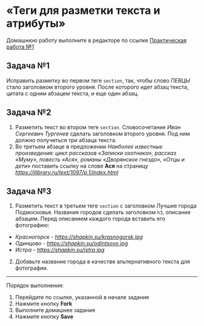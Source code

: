 # «Теги для разметки текста и атрибуты»

Домашнюю работу выполните в редакторе по ссылке [Практическая работа №1](https://codepen.io/shapkinps/pen/RwaVmye)

## Задача №1 

Исправить разметку во первом теге `section`, так, чтобы слово *ПЕВЦЫ* стало заголовком второго уровня. После которого идет абзац текста, цитата с одним абзацем текста, и еще один абзац.

## Задача №2

1. Разметить текст во втором теге `section`. Словосочетание *Иван Сергеевич Тургенев* сделать заголовком второго уровня. Под ним должно получиться три абзаца текста.
2. Во третьем абзаце в предложении *Наиболее известные произведения: цикл рассказов «Записки охотника», рассказ «Муму», повесть «Ася», романы «Дворянское гнездо», «Отцы и дети»* поставить ссылку на слове **Ася** на страницу *https://ilibrary.ru/text/1097/p.1/index.html*

## Задача №3
1. Разметить текст в третьем теге `section` с заголовком Лучшие города Подмосковья. Названия городов сделать заголовком `h3`, описание абзацем. Перед описанием каждого города вставить его фотографию:
*	*Красногорск* - *https://shapkin.su/krasnogorsk.jpg*
*	*Одинцово* - *https://shapkin.su/odintsovo.jpg*
*	*Истра* - *https://shapkin.su/istra.jpg*
2. Добавьте название города в качестве альтернативного текста для фотографии.

---

Порядок выполнения:
1. Перейдите по ссылке, указанной в начале задания
2. Нажмите кнопку **Fork**
3. Выполните домашнее задание
4. Нажмите кнопку **Save**
